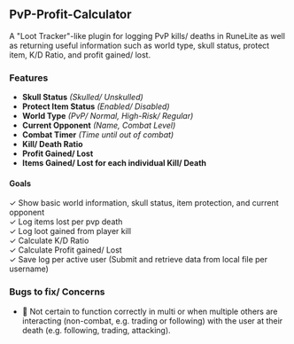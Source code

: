 ## PvP-Profit-Calculator
A "Loot Tracker"-like plugin for logging PvP kills/ deaths in RuneLite as well as returning useful information
such as world type, skull status, protect item, K/D Ratio, and profit gained/ lost.

### Features
- **Skull Status** *(Skulled/ Unskulled)*
- **Protect Item Status** *(Enabled/ Disabled)*
- **World Type** *(PvP/ Normal, High-Risk/ Regular)*
- **Current Opponent** *(Name, Combat Level)*
- **Combat Timer** *(Time until out of combat)*
- **Kill/ Death Ratio**
- **Profit Gained/ Lost**
- **Items Gained/ Lost for each individual Kill/ Death**

#### Goals
✓ Show basic world information, skull status, item protection, and current opponent <br>
✓ Log items lost per pvp death <br>
✓ Log loot gained from player kill <br>
✓ Calculate K/D Ratio <br>
✓ Calculate Profit gained/ Lost <br>
✓ Save log per active user (Submit and retrieve data from local file per username) <br>

### Bugs to fix/ Concerns
- 📓 Not certain to function correctly in multi or when multiple others are interacting (non-combat, e.g. trading or following) with the user at their death (e.g. following, trading, attacking).
